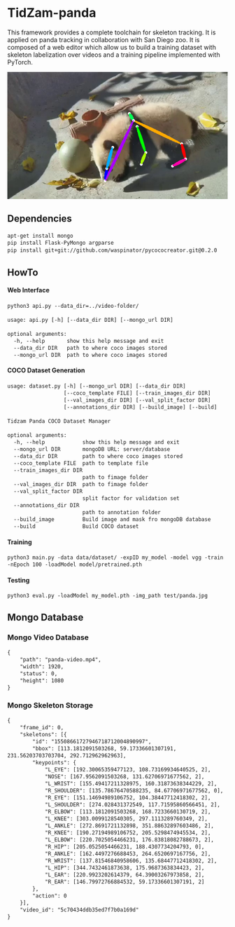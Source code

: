 
# TidZam-panda

This framework provides a complete toolchain for skeleton tracking. It is applied on panda tracking in collaboration with San Diego zoo. It is composed of a web editor which allow us to build a training dataset with skeleton labelization over videos and a training pipeline implemented with PyTorch.

<center>
  
  <img src ="https://raw.githubusercontent.com/mitmedialab/tidzam-panda/master/web/static/img/example.png" />
</center>

## Dependencies

```bash
apt-get install mongo
pip install Flask-PyMongo argparse
pip install git+git://github.com/waspinator/pycococreator.git@0.2.0
```

## HowTo
#### Web Interface 
```
python3 api.py --data_dir=../video-folder/

usage: api.py [-h] [--data_dir DIR] [--mongo_url DIR]

optional arguments:
  -h, --help       show this help message and exit
  --data_dir DIR   path to where coco images stored
  --mongo_url DIR  path to where coco images stored

```
#### COCO Dataset Generation
```
usage: dataset.py [-h] [--mongo_url DIR] [--data_dir DIR]
                  [--coco_template FILE] [--train_images_dir DIR]
                  [--val_images_dir DIR] [--val_split_factor DIR]
                  [--annotations_dir DIR] [--build_image] [--build]

Tidzam Panda COCO Dataset Manager

optional arguments:
  -h, --help            show this help message and exit
  --mongo_url DIR       mongoDB URL: server/database
  --data_dir DIR        path to where coco images stored
  --coco_template FILE  path to template file
  --train_images_dir DIR
                        path to fimage folder
  --val_images_dir DIR  path to fimage folder
  --val_split_factor DIR
                        split factor for validation set
  --annotations_dir DIR
                        path to annotation folder
  --build_image         Build image and mask fro mongoDB database
  --build               Build COCO dataset

```

#### Training
```
python3 main.py -data data/dataset/ -expID my_model -model vgg -train -nEpoch 100 -loadModel model/pretrained.pth
```
#### Testing
```
python3 eval.py -loadModel my_model.pth -img_path test/panda.jpg
```

## Mongo Database 

### Mongo Video Database
```
{
	"path": "panda-video.mp4",
	"width": 1920,
	"status": 0,
	"height": 1080
}
```

### Mongo Skeleton Storage
```
{
	"frame_id": 0,
	"skeletons": [{
		"id": "15508661727946718712004890997",
		"bbox": [113.1812091503268, 59.17336601307191, 231.56203703703704, 292.712962962963],
		"keypoints": {
			"L_EYE": [192.30065359477123, 108.73169934640525, 2],
			"NOSE": [167.9562091503268, 131.62706971677562, 2],
			"L_WRIST": [155.49417211328975, 160.31873638344229, 2],
			"R_SHOULDER": [135.78676470588235, 84.67706971677562, 0],
			"R_EYE": [151.14694989106752, 104.38447712418302, 2],
			"L_SHOULDER": [274.028431372549, 117.71595860566451, 2],
			"R_ELBOW": [113.1812091503268, 168.7233660130719, 2],
			"L_KNEE": [303.0099128540305, 297.1113289760349, 2],
			"L_ANKLE": [272.8691721132898, 351.88632897603486, 2],
			"R_KNEE": [190.27194989106752, 205.5298474945534, 2],
			"L_ELBOW": [220.7025054466231, 176.83818082788673, 2],
			"R_HIP": [205.0525054466231, 188.4307734204793, 0],
			"R_ANKLE": [162.4497276688453, 264.6520697167756, 2],
			"R_WRIST": [137.81546840958606, 135.68447712418302, 2],
			"L_HIP": [344.7432461873638, 175.9687363834423, 2],
			"L_EAR": [220.9923202614379, 64.39003267973858, 2],
			"R_EAR": [146.79972766884532, 59.17336601307191, 2]
		},
		"action": 0
	}],
	"video_id": "5c70434ddb35ed7f7b0a169d"
}
```


